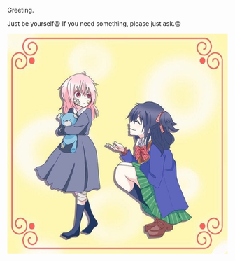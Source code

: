Greeting.

Just be yourself😃 If you need something, please just ask.😊

[![Greeting](https://github.com/JonathanSum/JonathanSum/blob/master/112.jpg?raw=true)](https://github.com/JonathanSum/)



